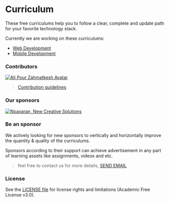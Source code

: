 # Curriculum

These free curriculums help you to follow a clear, complete and update path for your favorite technology stack.

Currently we are working on these curriculums:

* [Web Development](https://github.com/hq-test/server-api)
* [Mobile Development](https://github.com/hq-test/server-admin)

### Contributors

[![Ali Pour Zahmatkesh Avatar](https://avatars3.githubusercontent.com/u/1408664?s=100&u=b22d3d65d5bfd0fe54a5543989bb01ce86b32853&v=4 "Ali Pour Zahmatkesh Github Profile")](https://github.com/ali-pourzahmatkesh)

> [Contribution guidelines](CONTRIBUTING.md)

### Our sponsors

[![Noavaran, New Creative Solutions](https://avatars3.githubusercontent.com/u/19516296?s=100&u=7e88140d387aa8b41261bfa5bd420572fe91f454&v=4)](http://noavaran.io "Noavaran, New Creative Solutions")

### Be an sponsor

We actively looking for new sponsors to vertically and horizontally improve the quantity & quality of the curriculums.

Sponsors according to their support can achieve advertisement in any part of learning assets like assignments, videos and etc.

> feel free to contact us for more details, [SEND EMAIL](mailto:mr.bardia@gmail.com)

### License

See the [LICENSE file](LICENSE.md) for license rights and limitations (Academic Free License v3.0).
